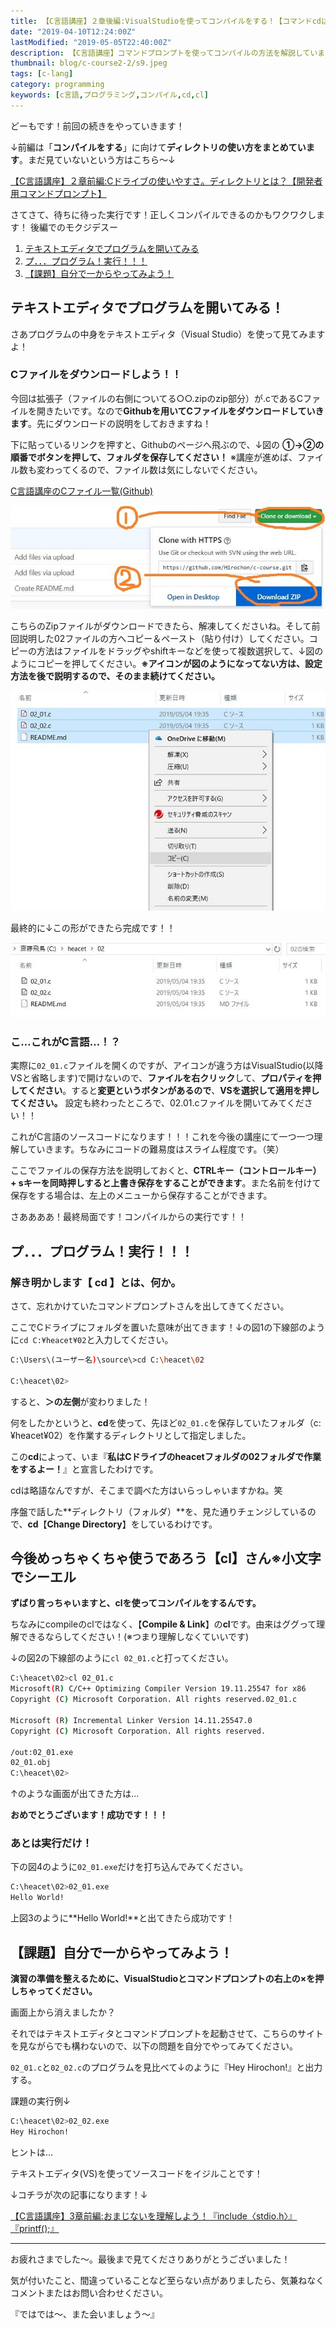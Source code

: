```yaml
---
title: 【C言語講座】２章後編:VisualStudioを使ってコンパイルをする！【コマンドcdは簡単にできる！】
date: "2019-04-10T12:24:00Z"
lastModified: "2019-05-05T22:40:00Z"
description: 【C言語講座】コマンドプロンプトを使ってコンパイルの方法を解説しています。コンパイルを行うにあたって重要なコマンドである【cd】【cl】の解説もしています。定着させるための演習問題もあります！大学生やプログラミング習い始めの方には必見です！
thumbnail: blog/c-course2-2/s9.jpeg
tags: [c-lang]
category: programming
keywords: [c言語,プログラミング,コンパイル,cd,cl]
---
```


どーもです！前回の続きをやっていきます！

↓前編は「**コンパイルをする**」に向けて**ディレクトリの使い方をまとめています**。まだ見ていないという方はこちら～↓

[【C言語講座】２章前編:Cドライブの使いやすさ。ディレクトリとは？【開発者用コマンドプロンプト】](/c-course2-1/)

さてさて、待ちに待った実行です！正しくコンパイルできるのかもワクワクします！
後編でのモクジデスー

1. [テキストエディタでプログラムを開いてみる](/c-course2-2/#h-jump1)
2. [プ．．．プログラム！実行！！！](/c-course2-2/#h-jump2)
3. [【課題】自分で一からやってみよう！](/c-course2-2/#h-jump3)

<h2 id="h-jump1">テキストエディタでプログラムを開いてみる！</h2>

さあプログラムの中身をテキストエディタ（Visual Studio）を使って見てみますよ！

### Cファイルをダウンロードしよう！！

今回は拡張子（ファイルの右側についてる○○.zipのzip部分）が.cであるCファイルを開きたいです。なので**Githubを用いてCファイルをダウンロードしていきます**。先にダウンロードの説明をしておきますね！

下に貼っているリンクを押すと、Githubのページへ飛ぶので、↓図の **①→②の順番でボタンを押して、フォルダを保存してください！**
※講座が進めば、ファイル数も変わってくるので、ファイル数は気にしないでください。

[C言語講座のCファイル一覧(Github)](https://github.com/Hirochon/c-course)

![github1-min](github1-min.jpeg)

こちらのZipファイルがダウンロードできたら、解凍してくださいね。そして前回説明した02ファイルの方へコピー＆ペースト（貼り付け）してください。コピーの方法はファイルをドラッグやshiftキーなどを使って複数選択して、↓図のようにコピーを押してください。**※アイコンが図のようになってない方は、設定方法を後で説明するので、そのまま続けてください。**

![capture1](capture1-min.jpeg)

最終的に↓この形ができたら完成です！！

![capture2](capture2-min.jpeg)

### こ…これがC言語…！？

実際に`02_01.c`ファイルを開くのですが、アイコンが違う方はVisualStudio(以降VSと省略します)で開けないので、**ファイルを右クリック**して、**プロパティを押してください**。すると**変更というボタンがあるので**、**VSを選択して適用を押してください。**
設定も終わったところで、02.01.cファイルを開いてみてください！！

これがC言語のソースコードになります！！！これを今後の講座にて一つ一つ理解していきます。ちなみにコードの難易度はスライム程度です。（笑）

ここでファイルの保存方法を説明しておくと、**CTRLキー（コントロールキー）+ sキーを同時押しすると上書き保存をすることができます**。また名前を付けて保存をする場合は、左上のメニューから保存することができます。

さああああ！最終局面です！コンパイルからの実行です！！

<h2 id="h-jump2">プ．．．プログラム！実行！！！</h2>

### 解き明かします【 **cd** 】とは、何か。

さて、忘れかけていたコマンドプロンプトさんを出してきてください。

ここでCドライブにフォルダを置いた意味が出てきます！↓の図1の下線部のように`cd C:¥heacet¥02`と入力してください。

```bash
C:\Users\(ユーザー名)\source\>cd C:\heacet\02

C:\heacet\02>
```

すると、**＞の左側**が変わりました！

何をしたかというと、**cd**を使って、先ほど`02_01.c`を保存していたフォルダ（c:¥heacet¥02）を作業するディレクトリとして指定しました。

この**cd**によって、いま『**私はCドライブのheacetフォルダの02フォルダで作業をするよー！**』と宣言したわけです。

cdは略語なんですが、そこまで調べた方はいらっしゃいますかね。笑

序盤で話した**ディレクトリ（フォルダ）**を、見た通りチェンジしているので、**cd**【**Change Directory**】をしているわけです。

<h2 id="h-jump3">今後めっちゃくちゃ使うであろう【cl】さん※小文字でシーエル</h2>

**ずばり言っちゃいますと、clを使ってコンパイルをするんです。**

ちなみにcompileのclではなく、【**Compile & Link**】の**cl**です。由来はググって理解できるならしてください！(※つまり理解しなくていいです)

↓の図2の下線部のように`cl 02_01.c`と打ってください。

```bash
C:\heacet\02>cl 02_01.c
Microsoft(R) C/C++ Optimizing Compiler Version 19.11.25547 for x86
Copyright (C) Microsoft Corporation. All rights reserved.02_01.c

Microsoft (R) Incremental Linker Version 14.11.25547.0
Copyright (C) Microsoft Corporation. All rights reserved.

/out:02_01.exe
02_01.obj
C:\heacet\02>
```

↑のような画面が出てきた方は…

**おめでとうございます！成功です！！！**

### あとは実行だけ！

下の図4のように`02_01.exe`だけを打ち込んでみてください。

```bash
C:\heacet\02>02_01.exe
Hello World!

```

上図3のように**Hello World!**と出てきたら成功です！

## 【課題】自分で一からやってみよう！

**演習の準備を整えるために、VisualStudioとコマンドプロンプトの右上の×を押しちゃってください。**

画面上から消えましたか？

それではテキストエディタとコマンドプロンプトを起動させて、こちらのサイトを見ながらでも構わないので、以下の問題を自分でやってみてください。

`02_01.c`と`02_02.c`のプログラムを見比べて↓のように『Hey Hirochon!』と出力する。

課題の実行例↓

```bash
C:\heacet\02>02_02.exe
Hey Hirochon!

```

ヒントは…

テキストエディタ(VS)を使ってソースコードをイジルことです！

↓コチラが次の記事になります！↓

[【C言語講座】3章前編:おまじないを理解しよう！『include〈stdio.h〉』『printf();』](/c-course3-1/)

---

お疲れさまでした～。最後まで見てくださりありがとうございました！

気が付いたこと、間違っていることなど至らない点がありましたら、気兼ねなくコメントまたはお問い合わせください。

『ではでは～、また会いましょう～』